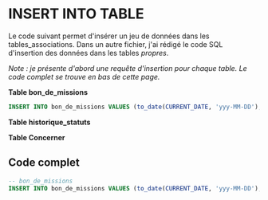 # INSERT INTO TABLE

Le code suivant permet d'insérer un jeu de données dans les tables_associations. Dans un autre fichier, j'ai rédigé le code SQL d'insertion des données dans les tables _propres_.

_Note : je présente d'abord une requête d'insertion pour chaque table. Le code complet se trouve en bas de cette page._

__Table bon_de_missions__
```sql
INSERT INTO bon_de_missions VALUES (to_date(CURRENT_DATE, 'yyy-MM-DD'), 'NL521', 'JHJU25');
```

__Table historique_statuts__


__Table Concerner__



## Code complet
```sql
-- bon_de_missions
INSERT INTO bon_de_missions VALUES (to_date(CURRENT_DATE, 'yyy-MM-DD'), 'NL521', 'JHJU25');

```



